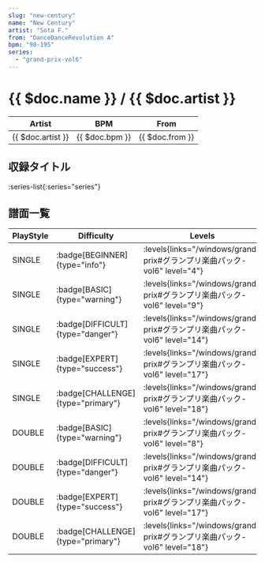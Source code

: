```yaml
---
slug: "new-century"
name: "New Century"
artist: "Sota F."
from: "DanceDanceRevolution A"
bpm: "98-195"
series:
  - "grand-prix-vol6"
---
```


# {{ $doc.name }} / {{ $doc.artist }}

|Artist|BPM|From|
|------|---|----|
|{{ $doc.artist }}|{{ $doc.bpm }}|{{ $doc.from }}|

## 収録タイトル

:series-list{:series="series"}

## 譜面一覧

|PlayStyle|Difficulty|Levels|Notes|Movie|
|---------|----------|------|-----|-----|
|SINGLE| :badge[BEGINNER]{type="info"}| :levels{links="/windows/grand-prix#グランプリ楽曲パック-vol6" level="4"}|126/7||
|SINGLE| :badge[BASIC]{type="warning"}| :levels{links="/windows/grand-prix#グランプリ楽曲パック-vol6" level="9"}|287/25||
|SINGLE| :badge[DIFFICULT]{type="danger"}| :levels{links="/windows/grand-prix#グランプリ楽曲パック-vol6" level="14"}|442/43||
|SINGLE| :badge[EXPERT]{type="success"}| :levels{links="/windows/grand-prix#グランプリ楽曲パック-vol6" level="17"}|629/28||
|SINGLE| :badge[CHALLENGE]{type="primary"}| :levels{links="/windows/grand-prix#グランプリ楽曲パック-vol6" level="18"}|669/61(19)||
|DOUBLE| :badge[BASIC]{type="warning"}| :levels{links="/windows/grand-prix#グランプリ楽曲パック-vol6" level="8"}|251/27||
|DOUBLE| :badge[DIFFICULT]{type="danger"}| :levels{links="/windows/grand-prix#グランプリ楽曲パック-vol6" level="14"}|439/40||
|DOUBLE| :badge[EXPERT]{type="success"}| :levels{links="/windows/grand-prix#グランプリ楽曲パック-vol6" level="17"}|570/35||
|DOUBLE| :badge[CHALLENGE]{type="primary"}| :levels{links="/windows/grand-prix#グランプリ楽曲パック-vol6" level="18"}|611/58(45)||
